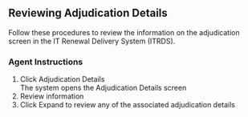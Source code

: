 ## Reviewing Adjudication Details    

Follow these procedures to review the information on the adjudication screen in the IT Renewal Delivery System (ITRDS).  

### Agent Instructions  

1.	Click Adjudication Details  
The system opens the Adjudication Details screen    
2.	Review information  
3.	Click Expand to review any of the associated adjudication details  